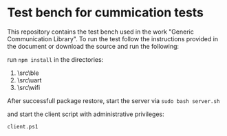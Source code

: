 # Test bench for cummication tests

This repository contains the test bench used in the work "Generic Communication Library". To run the test follow the instructions provided in the document or download the source and run the following:

run `npm install` in the directories:
1. \src\ble
2. \src\uart
3. \src\wifi

After successfull package restore, start the server via 
`sudo bash server.sh` 

and start the client script with administrative privileges: 

`client.ps1`
